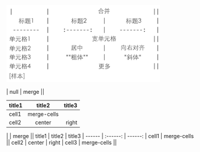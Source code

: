 ![](img/merge-cells.png)


|      null  |            merge         ||



|  title1    |   title2    |   title3    |
|  ------    |   :------:  |   ------:   |
|  cell1     |        merge-cells       ||
|  cell2     |   center    |   right     |



  |         |           merge          ||
  title1    |   title2    |   title3    |
  ------    |   :------:  |   ------:   |
  cell1     |        merge-cells       ||
  cell2     |   center    |   right     |
  cell3     |        merge-cells       ||
